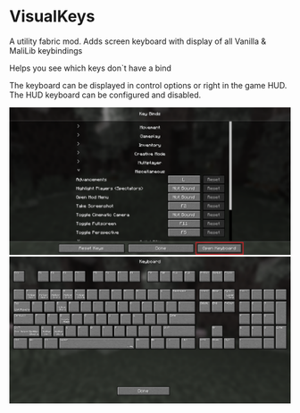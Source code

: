 # VisualKeys
A utility fabric mod. Adds screen keyboard with display of all Vanilla & MaliLib keybindings

Helps you see which keys don`t have a bind

The keyboard can be displayed in control options or right in the game HUD. The HUD keyboard can be configured and disabled.

![Keyboard preview](preview/screen.png)
![Keyboard preview](preview/keyboard.png)
